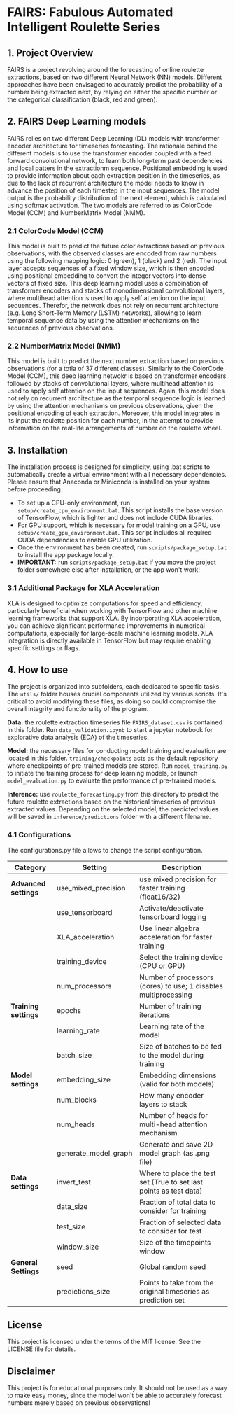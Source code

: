 # FAIRS: Fabulous Automated Intelligent Roulette Series

## 1. Project Overview
FAIRS is a project revolving around the forecasting of online roulette extractions, based on two different Neural Network (NN) models. Different approaches have been envisaged to accurately predict the probability of a number being extracted next, by relying on either the specific number or the categorical classification (black, red and green).  

## 2. FAIRS Deep Learning models
FAIRS relies on two different Deep Learning (DL) models with transformer encoder architecture for timeseries forecasting. The rationale behind the different models is to use the transformer encoder coupled with a feed forward convolutional network, to learn both long-term past dependencies and local patters in the extractionm sequence. Positional embedding is used to provide information about each extraction position in the timeseries, as due to the lack of recurrent architecture the model needs to know in advance the position of each timestep in the input sequences. The model output is the probability distribution of the next element, which is calculated using softmax activation. The two models are referred to as ColorCode Model (CCM) and NumberMatrix Model (NMM). 

### 2.1 ColorCode Model (CCM)
This model is built to predict the future color extractions based on previous observations, with the observed classes are encoded from raw numbers using the following mapping logic: 0 (green), 1 (black) and 2 (red). The input layer accepts sequences of a fixed window size, which is then encoded using positional embedding to convert the integer vectors into dense vectors of fixed size. This deep learning model uses a combination of transformer encoders and stacks of monodimensional convolutional layers, where multihead attention is used to apply self attention on the input sequences. Therefor, the network does not rely on recurrent architecture (e.g. Long Short-Term Memory (LSTM) networks), allowing to learn temporal sequence data by using the attention mechanisms on the sequences of previous observations. 

### 2.2 NumberMatrix Model (NMM)
This model is built to predict the next number extraction based on previous observations (for a totla of 37 different classes). Similarly to the ColorCode Model (CCM), this deep learning netwokr is based on transformer encoders followed by stacks of convolutional layers, where multihead attention is used to apply self attention on the input sequences. Again, this model does not rely on recurrent architecture as the temporal sequence logic is learned by using the attention mechanisms on previous observations, given the positional encoding of each extraction. Moreover, this model integrates in its input the roulette position for each number, in the attempt to provide information on the real-life arrangements of number on the roulette wheel. 

## 3. Installation
The installation process is designed for simplicity, using .bat scripts to automatically create a virtual environment with all necessary dependencies. Please ensure that Anaconda or Miniconda is installed on your system before proceeding.

- To set up a CPU-only environment, run `setup/create_cpu_environment.bat`. This script installs the base version of TensorFlow, which is lighter and does not include CUDA libraries.
- For GPU support, which is necessary for model training on a GPU, use `setup/create_gpu_environment.bat`. This script includes all required CUDA dependencies to enable GPU utilization.
- Once the environment has been created, run `scripts/package_setup.bat` to install the app package locally.
- **IMPORTANT:** run `scripts/package_setup.bat` if you move the project folder somewhere else after installation, or the app won't work! 

### 3.1 Additional Package for XLA Acceleration
XLA is designed to optimize computations for speed and efficiency, particularly beneficial when working with TensorFlow and other machine learning frameworks that support XLA. By incorporating XLA acceleration, you can achieve significant performance improvements in numerical computations, especially for large-scale machine learning models. XLA integration is directly available in TensorFlow but may require enabling specific settings or flags.   

## 4. How to use
The project is organized into subfolders, each dedicated to specific tasks. The `utils/` folder houses crucial components utilized by various scripts. It's critical to avoid modifying these files, as doing so could compromise the overall integrity and functionality of the program.

**Data:** the roulette extraction timeseries file `FAIRS_dataset.csv` is contained in this folder. Run `data_validation.ipynb` to start a jupyter notebook for explorative data analysis (EDA) of the timeseries. 

**Model:** the necessary files for conducting model training and evaluation are located in this folder. `training/checkpoints` acts as the default repository where checkpoints of pre-trained models are stored. Run `model_training.py` to initiate the training process for deep learning models, or launch `model_evaluation.py` to evaluate the performance of pre-trained models.

**Inference:** use `roulette_forecasting.py` from this directory to predict the future roulette extractions based on the historical timeseries of previous extracted values. Depending on the selected model, the predicted values will be saved in `inference/predictions` folder with a different filename.

### 4.1 Configurations
The configurations.py file allows to change the script configuration. 

| Category                  | Setting                | Description                                                        |
|---------------------------|------------------------|--------------------------------------------------------------------|
| **Advanced settings**     | use_mixed_precision    | use mixed precision for faster training (float16/32)               |
|                           | use_tensorboard        | Activate/deactivate tensorboard logging                            |
|                           | XLA_acceleration       | Use linear algebra acceleration for faster training                |
|                           | training_device        | Select the training device (CPU or GPU)                            |
|                           | num_processors         | Number of processors (cores) to use; 1 disables multiprocessing    |
| **Training settings**     | epochs                 | Number of training iterations                                      |
|                           | learning_rate          | Learning rate of the model                                         |
|                           | batch_size             | Size of batches to be fed to the model during training             |
| **Model settings**        | embedding_size         | Embedding dimensions (valid for both models)                       |
|                           | num_blocks             | How many encoder layers to stack                                   |
|                           | num_heads              | Number of heads for multi-head attention mechanism                 |
|                           | generate_model_graph   | Generate and save 2D model graph (as .png file)                    |
| **Data settings**         | invert_test            | Where to place the test set (True to set last points as test data) |
|                           | data_size              | Fraction of total data to consider for training                    |
|                           | test_size              | Fraction of selected data to consider for test                     |
|                           | window_size            | Size of the timepoints window                                      |
| **General Settings**      | seed                   | Global random seed                                                 |
|                           | predictions_size       | Points to take from the original timeseries as prediction set      |

## License
This project is licensed under the terms of the MIT license. See the LICENSE file for details.

## Disclaimer
This project is for educational purposes only. It should not be used as a way to make easy money, since the model won't be able to accurately forecast numbers merely based on previous observations!